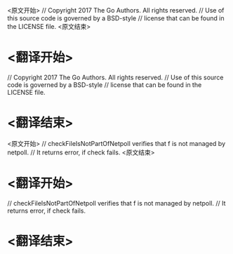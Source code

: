 
<原文开始>
// Copyright 2017 The Go Authors. All rights reserved.
// Use of this source code is governed by a BSD-style
// license that can be found in the LICENSE file.
<原文结束>

# <翻译开始>
// Copyright 2017 The Go Authors. All rights reserved.
// Use of this source code is governed by a BSD-style
// license that can be found in the LICENSE file.
# <翻译结束>


<原文开始>
// checkFileIsNotPartOfNetpoll verifies that f is not managed by netpoll.
// It returns error, if check fails.
<原文结束>

# <翻译开始>
// checkFileIsNotPartOfNetpoll verifies that f is not managed by netpoll.
// It returns error, if check fails.
# <翻译结束>

